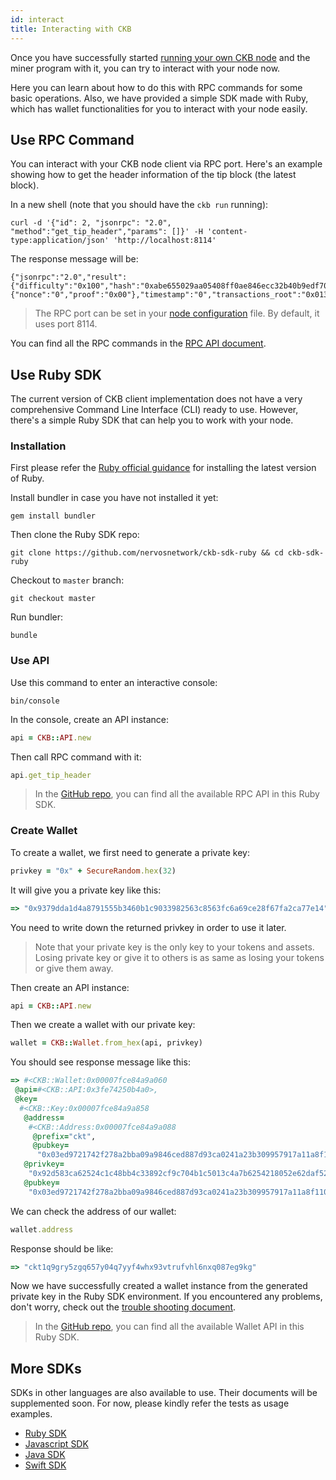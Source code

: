 ```yaml
---
id: interact
title: Interacting with CKB
---
```


Once you have successfully started [running your own CKB node](run-node) and the miner program with it, you can try to interact with your node now.

Here you can learn about how to do this with RPC commands for some basic operations. Also, we have provided a simple SDK made with Ruby, which has wallet functionalities for you to interact with your node easily. 


## Use RPC Command
You can interact with your CKB node client via RPC port. Here's an example showing how to get the header information of the tip block (the latest block).

In a new shell (note that you should have the `ckb run` running):
```shell
curl -d '{"id": 2, "jsonrpc": "2.0", "method":"get_tip_header","params": []}' -H 'content-type:application/json' 'http://localhost:8114'
```

The response message will be:
```shell
{"jsonrpc":"2.0","result":{"difficulty":"0x100","hash":"0xabe655029aa05408ff0ae846ecc32b40b9edf703440627bcaeda3626cf07f8db","number":"0","parent_hash":"0x0000000000000000000000000000000000000000000000000000000000000000","proposals_root":"0x0000000000000000000000000000000000000000000000000000000000000000","seal":{"nonce":"0","proof":"0x00"},"timestamp":"0","transactions_root":"0x013d8bd8c65e22655cc907c146c8ca8eaa2cfef46bf5b5f08dc145d72bf65a60","uncles_count":0,"uncles_hash":"0x0000000000000000000000000000000000000000000000000000000000000000","version":0,"witnesses_root":"0x0000000000000000000000000000000000000000000000000000000000000000"},"id":1}
```

> The RPC port can be set in your [node configuration](https://github.com/nervosnetwork/ckb/blob/develop/docs/configure.md) file. By default, it uses port 8114.

You can find all the RPC commands in the [RPC API document](../api/rpc).


## Use Ruby SDK

The current version of CKB client implementation does not have a very comprehensive Command Line Interface (CLI) ready to use. However, there's a simple Ruby SDK that can help you to work with your node.

### Installation 
First please refer the [Ruby official guidance](https://www.ruby-lang.org/en/downloads/) for installing the latest version of Ruby.

Install bundler in case you have not installed it yet:
```shell
gem install bundler
```

Then clone the Ruby SDK repo:
```shell
git clone https://github.com/nervosnetwork/ckb-sdk-ruby && cd ckb-sdk-ruby
```

Checkout to `master` branch:
```shell
git checkout master
```

Run bundler:
```shell
bundle
```

### Use API

Use this command to enter an interactive console:
```shell
bin/console
```

In the console, create an API instance:
```ruby
api = CKB::API.new
```

Then call RPC command with it:
```ruby
api.get_tip_header
```

> In the [GitHub repo](https://github.com/nervosnetwork/ckb-sdk-ruby/blob/master/lib/ckb/api.rb), you can find all the available RPC API in this Ruby SDK.

### Create Wallet
To create a wallet, we first need to generate a private key:
``` ruby
privkey = "0x" + SecureRandom.hex(32)
``` 

It will give you a private key like this:
```ruby
=> "0x9379dda1d4a8791555b3460b1c9033982563c8563fc6a69ce28f67fa2ca77e14"
```

You need to write down the returned privkey in order to use it later.

> Note that your private key is the only key to your tokens and assets. Losing private key or give it to others is as same as losing your tokens or give them away.

Then create an API instance:
```ruby
api = CKB::API.new
```

Then we create a wallet with our private key:
```ruby
wallet = CKB::Wallet.from_hex(api, privkey)
```

You should see response message like this:
```ruby
=> #<CKB::Wallet:0x00007fce84a9a060
 @api=#<CKB::API:0x3fe74250b4a0>,
 @key=
  #<CKB::Key:0x00007fce84a9a858
   @address=
    #<CKB::Address:0x00007fce84a9a088
     @prefix="ckt",
     @pubkey=
      "0x03ed9721742f278a2bba09a9846ced887d93ca0241a23b309957917a11a8f11098">,
   @privkey=
    "0x92d583ca62524c1c48bb4c33892cf9c704b1c5013c4a7b6254218052e62daf52",
   @pubkey=
    "0x03ed9721742f278a2bba09a9846ced887d93ca0241a23b309957917a11a8f11098">>
```

We can check the address of our wallet:
```ruby
wallet.address
```

Response should be like:
```ruby
=> "ckt1q9gry5zgq657y04q7yyf4whx93vtrufvhl6nxq087eg9kg"
```

Now we have successfully created a wallet instance from the generated private key in the Ruby SDK environment. If you encountered any problems, don't worry, check out the [trouble shooting document](../references/troubleshooting).

> In the [GitHub repo](https://github.com/nervosnetwork/ckb-sdk-ruby/blob/master/lib/ckb/wallet.rb), you can find all the available Wallet API in this Ruby SDK.

## More SDKs

SDKs in other languages are also available to use. Their documents will be supplemented soon. For now, please kindly refer the tests as usage examples.

* [Ruby SDK](https://github.com/nervosnetwork/ckb-sdk-ruby)
* [Javascript SDK](https://github.com/nervosnetwork/ckb-sdk-js)
* [Java SDK](https://github.com/nervosnetwork/ckb-sdk-java)
* [Swift SDK](https://github.com/nervosnetwork/ckb-sdk-swift)
